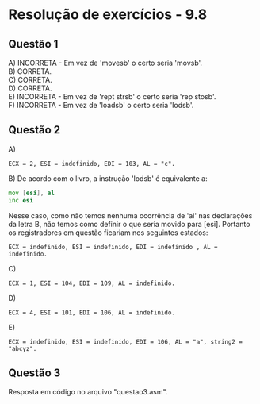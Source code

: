 #  Resolução de exercícios - 9.8

##  Questão 1

A) INCORRETA - Em vez de 'movesb' o certo seria 'movsb'.  
B) CORRETA.    
C) CORRETA.    
D) CORRETA.    
E) INCORRETA - Em vez de 'rept strsb' o certo seria 'rep stosb'.  
F) INCORRETA - Em vez de 'loadsb' o certo seria 'lodsb'.      

## Questão 2
A) 
```
ECX = 2, ESI = indefinido, EDI = 103, AL = "c".
```

B) De acordo com o livro, a instrução 'lodsb' é equivalente a:
```asm
mov [esi], al
inc esi
```
Nesse caso, como não temos nenhuma ocorrência de 'al' nas declarações da letra B, não temos como definir o que seria movido para [esi]. Portanto os registradores em questão ficariam nos seguintes estados:   
```
ECX = indefinido, ESI = indefinido, EDI = indefinido , AL = indefinido.  
```

C) 
```
ECX = 1, ESI = 104, EDI = 109, AL = indefinido.
```

D) 
```
ECX = 4, ESI = 101, EDI = 106, AL = indefinido.  
```

E)
```
ECX = indefinido, ESI = indefinido, EDI = 106, AL = "a", string2 = "abcyz".  
```

## Questão 3
Resposta em código no arquivo "questao3.asm".


